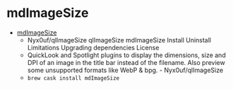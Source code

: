 # mdImageSize
- [mdImageSize](https://github.com/Nyx0uf/qlImageSize)
  -  Nyx0uf/qlImageSize qlImageSize mdImageSize Install Uninstall Limitations Upgrading dependencies License
  - QuickLook and Spotlight plugins to display the dimensions, size and DPI of an image in the title bar instead of the filename. Also preview some unsupported formats like WebP & bpg. - Nyx0uf/qlImageSize
  - `brew cask install mdImageSize`
